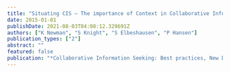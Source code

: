 ```yaml
---
title: "Situating CIS – The importance of Context in Collaborative Information Seeking"
date: 2015-01-01
publishDate: 2021-08-03T04:08:12.329691Z
authors: ["K Newman", "S Knight", "S Elbeshausen", "P Hansen"]
publication_types: ["2"]
abstract: ""
featured: false
publication: "*Collaborative Information Seeking: Best practices, New Domains, New Thoughts.*"
---
```


